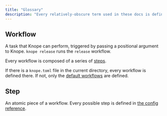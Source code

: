 ```yaml
---
title: "Glossary"
description: "Every relatively-obscure term used in these docs is defined here."
---
```


## Workflow

A task that Knope can perform, triggered by passing a positional argument to Knope.
`knope release` runs the `release` workflow.

Every workflow is composed of a series of [steps](#step).

If there is a `knope.toml` file in the current directory, every workflow is defined there.
If not, only the [default workflows](/reference/default_workflows) are defined.

## Step

An atomic piece of a workflow. Every possible step is defined in [the config reference](/reference/config/steps).
